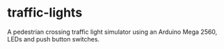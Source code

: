 # traffic-lights
A pedestrian crossing traffic light simulator using an Arduino Mega 2560, LEDs and push button switches.
